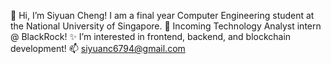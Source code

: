 👋 Hi, I’m Siyuan Cheng! I am a final year Computer Engineering student at the National University of Singapore.
💼 Incoming Technology Analyst intern @ BlackRock!
✨ I’m interested in frontend, backend, and blockchain development!
📫 siyuanc6794@gmail.com
